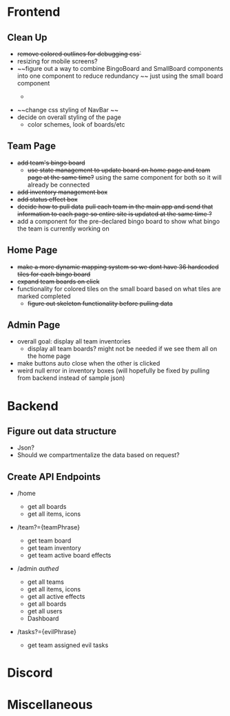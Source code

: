 
# Frontend
## Clean Up
- ~~remove colored outlines for debugging css`~~
- resizing for mobile screens?
- ~~figure out a way to combine BingoBoard and SmallBoard components into one component to reduce redundancy ~~ just using the small board component
  - ~~~~take a size paramter into the component function and use it to dynamically change class name to the bigger/smaller size depending on use case?~~ using onclick function for this
- ~~change css styling of NavBar ~~
- decide on overall styling of the page
  - color schemes, look of boards/etc
## Team Page
- ~~add team's bingo board~~
  - ~~use state management to update board on home page and team page at the same time?~~ using the same component for both so it will already be connected
- ~~add inventory management box~~
- ~~add status effect box~~
- ~~decide how to pull data~~ ~~pull each team in the main app and send that information to each page so entire site is updated at the same time ?~~ 
- add a component for the pre-declared bingo board to show what bingo the team is currently working on
## Home Page
- ~~make a more dynamic mapping system so we dont have 36 hardcoded tiles for each bingo board~~
- ~~expand team boards on click~~
- functionality for colored tiles on the small board based on what tiles are marked completed 
  - ~~figure out skeleton functionality before pulling data~~
## Admin Page
- overall goal: display all team inventories
  - display all team boards? might not be needed if we see them all on the home page
- make buttons auto close when the other is clicked
- weird null error in inventory boxes (will hopefully be fixed by pulling from backend instead of sample json)


# Backend
## Figure out data structure
- Json?
- Should we compartmentalize the data based on request?

## Create API Endpoints
- /home
  - get all boards
  - get all items, icons

- /team?={teamPhrase}
  - get team board
  - get team inventory
  - get team active board effects
  
- /admin *authed*
  - get all teams
  - get all items, icons
  - get all active effects
  - get all boards
  - get all users
  - Dashboard

- /tasks?={evilPhrase}
  - get team assigned evil tasks

# Discord




# Miscellaneous